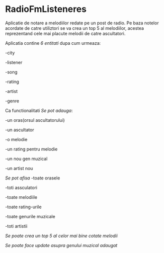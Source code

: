 # RadioFmListeneres
Aplicatie de notare a melodiilor redate pe un post de radio. Pe baza notelor acordate de catre utiliztori se va crea un top 5 al melodiilor,
acestea reprezentand cele mai placute melodii de catre ascultatori.

Aplicatia contine *6 entitati* dupa cum urmeaza:

-city

-listener

-song

-rating

-artist

-genre

Ca functionalitati
*Se pot adauga*:

-un oras(orsul ascultatorului)

-un ascultator

-o melodie

-un rating pentru melodie

-un nou gen muzical

-un artist nou

*Se pot afisa*
-toate orasele

-toti assculatori

-toate melodiile

-toate rating-urile

-toate genurile muzicale

-toti artistii

*Se poate crea un top 5 al celor mai bine cotate melodii*

*Se poate face update asupra genului muzical adaugat*
